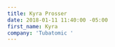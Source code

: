 ```yaml
---
title: Kyra Prosser
date: 2018-01-11 11:40:00 -05:00
first_name: Kyra
company: 'Tubatomic '
---
```


